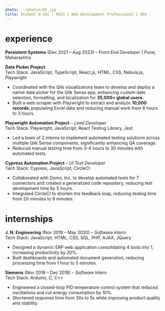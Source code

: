 ```yaml
---
photo: ../photos/65.jpg
title: Student @ UIC | MSCS | Web Development Professional | VDS
---
```


# experience  

**Persistent Systems** (Dec 2021 – Aug 2023) – *Front End Developer* | Pune, Maharashtra  

**Date Picker Project**  
Tech Stack: JavaScript, TypeScript, React.js, HTML, CSS, Nebula.js, Playwright  
- Coordinated with the Qlik visualizations team to develop and deploy a native date picker for the Qlik Sense app, enhancing custom date selection, formatting, and localization for **35,000+ global users**.  
- Built a web scraper with Playwright to extract and analyze **10,000 records**, populating Excel data and reducing manual work from 8 hours to 3 hours.  

**Playwright Automation Project** – *Lead Developer*  
Tech Stack: Playwright, JavaScript, React Testing Library, Jest  
- Led a team of 2 interns to implement automated testing solutions across multiple Qlik Sense components, significantly enhancing QA coverage.  
- Reduced manual testing time from 3–4 hours to 30 minutes with automated tests.  

**Cypress Automation Project** – *UI Test Developer*  
Tech Stack: Cypress, JavaScript, CircleCI  
- Collaborated with Domo, Inc. to develop automated tests for 7 connectors and created a generalized code repository, reducing test development time by 5 hours.  
- Integrated CircleCI to shorten the feedback loop, reducing testing time from 20 minutes to 8 minutes.  

# internships  

**J. N. Engineering** (Nov 2019 – May 2020) – *Software Intern*  
Tech Stack: JavaScript, HTML, CSS, SQL, PHP, AJAX, JQuery  
- Designed a dynamic ERP web application consolidating 4 tools into 1, increasing productivity by 20%.  
- Built dashboards and automated document generation, reducing processing time from 1 hour to 5 minutes.  

**Siemens** (Nov 2018 – Dec 2018) – *Software Intern*  
Tech Stack: Arduino, C, C++  
- Engineered a closed-loop PID temperature control system that reduced oscillations and cut energy consumption by 10%.  
- Shortened response time from 30s to 5s while improving product quality and stability.  